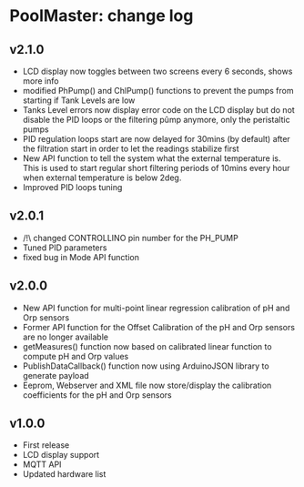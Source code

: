 PoolMaster: change log
=======================

v2.1.0
-------

* LCD display now toggles between two screens every 6 seconds, shows more info
* modified PhPump() and ChlPump() functions to prevent the pumps from starting if Tank Levels are low
* Tanks Level errors now display error code on the LCD display but do not disable the PID loops or the filtering pûmp anymore, only the peristaltic pumps
* PID regulation loops start are now delayed for 30mins (by default) after the filtration start in order to let the readings stabilize first
* New API function to tell the system what the external temperature is. This is used to start regular short filtering periods of 10mins every hour when external temperature is below 2deg.
* Improved PID loops tuning

v2.0.1
-------

* /!\ changed CONTROLLINO pin number for the PH_PUMP
* Tuned PID parameters
* fixed bug in Mode API function

v2.0.0
-------

* New API function for multi-point linear regression calibration of pH and Orp sensors
* Former API function for the Offset Calibration of the pH and Orp sensors are no longer available
* getMeasures() function now based on calibrated linear function to compute pH and Orp values
* PublishDataCallback() function now using ArduinoJSON library to generate payload
* Eeprom, Webserver and XML file now store/display the calibration coefficients for the pH and Orp sensors

v1.0.0
-------

* First release
* LCD display support
* MQTT API
* Updated hardware list